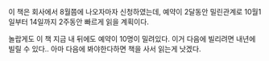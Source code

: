 이 책은 회사에서 8월쯤에 나오자마자 신청하였는데, 예약이 2달동안 밀린관계로 10월1일부터 14일까지 2주동안 빠르게 읽을 계획이다.

놀랍게도 이 책 지금 내 뒤에도 예약이 10명이 밀려있다. 이거 다음에 빌리려면 내년에 빌릴 수 있다.. 아마 다음에 봐야한다하면 책을 사서 읽는게 낫겠다.


